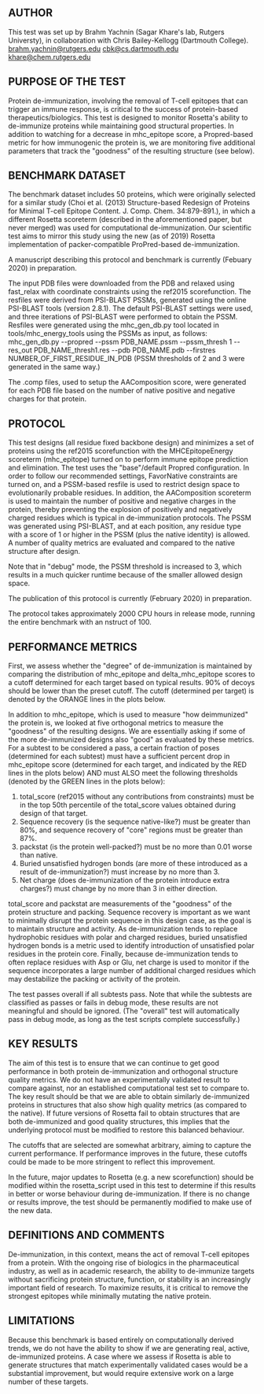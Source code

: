 ## AUTHOR
This test was set up by Brahm Yachnin (Sagar Khare's lab, Rutgers Universty), in collaboration with Chris Bailey-Kellogg (Dartmouth College).
brahm.yachnin@rutgers.edu
cbk@cs.dartmouth.edu
khare@chem.rutgers.edu

## PURPOSE OF THE TEST
Protein de-immunization, involving the removal of T-cell epitopes that can trigger an immune response, is critical to the success of protein-based therapeutics/biologics.  This test is designed to monitor Rosetta's ability to de-immunize proteins while maintaining good structural properties.  In addition to watching for a decrease in mhc_epitope score, a Propred-based metric for how immunogenic the protein is, we are monitoring five additional parameters that track the "goodness" of the resulting structure (see below).

## BENCHMARK DATASET
The benchmark dataset includes 50 proteins, which were originally selected for a similar study (Choi et al.  (2013)  Structure-based Redesign of Proteins for Minimal T-cell Epitope Content.  J. Comp. Chem.  34:879-891.), in which a different Rosetta scoreterm (described in the aforementioned paper, but never merged) was used for computational de-immunization.  Our scientific test aims to mirror this study using the new (as of 2019) Rosetta implementation of packer-compatible ProPred-based de-immunization.

A manuscript describing this protocol and benchmark is currently (Febuary 2020) in preparation.

The input PDB files were downloaded from the PDB and relaxed using fast_relax with coordinate constraints using the ref2015 scorefunction.  The resfiles were derived from PSI-BLAST PSSMs, generated using the online PSI-BLAST tools (version 2.8.1).  The default PSI-BLAST settings were used, and three iterations of PSI-BLAST were performed to obtain the PSSM.  Resfiles were generated using the mhc_gen_db.py tool located in tools/mhc_energy_tools using the PSSMs as input, as follows:
mhc_gen_db.py --propred --pssm PDB_NAME.pssm --pssm_thresh 1 --res_out PDB_NAME_thresh1.res --pdb PDB_NAME.pdb --firstres NUMBER_OF_FIRST_RESIDUE_IN_PDB
(PSSM thresholds of 2 and 3 were generated in the same way.)

The .comp files, used to setup the AAComposition score, were generated for each PDB file based on the number of native positive and negative charges for that protein.

## PROTOCOL
This test designs (all residue fixed backbone design) and minimizes a set of proteins using the ref2015 scorefunction with the MHCEpitopeEnergy scoreterm (mhc_epitope) turned on to perform immune epitope prediction and elimination.  The test uses the "base"/default Propred configuration.  In order to follow our recommended settings, FavorNative constraints are turned on, and a PSSM-based resfile is used to restrict design space to evolutionarily probable residues.  In addition, the AAComposition scoreterm is used to maintain the number of positive and negative charges in the protein, thereby preventing the explosion of positively and negatively charged residues which is typical in de-immunization protocols.  The PSSM was generated using PSI-BLAST, and at each position, any residue type with a score of 1 or higher in the PSSM (plus the native identity) is allowed.  A number of quality metrics are evaluated and compared to the native structure after design.

Note that in "debug" mode, the PSSM threshold is increased to 3, which results in a much quicker runtime because of the smaller allowed design space.

The publication of this protocol is currently (February 2020) in preparation.

The protocol takes approximately 2000 CPU hours in release mode, running the entire benchmark with an nstruct of 100.

## PERFORMANCE METRICS
First, we assess whether the "degree" of de-immunization is maintained by comparing the distribution of mhc_epitope and delta_mhc_epitope scores to a cutoff determined for each target based on typical results.  90% of decoys should be lower than the preset cutoff.  The cutoff (determined per target) is denoted by the ORANGE lines in the plots below.

In addition to mhc_epitope, which is used to measure "how deimmunized" the protein is, we looked at five orthogonal metrics to measure the "goodness" of the resulting designs.  We are essentially asking if some of the more de-immunized designs also "good" as evaluated by these metrics.  For a subtest to be considered a pass, a certain fraction of poses (determined for each subtest) must have a sufficient percent drop in mhc_epitope score (determined for each target, and indicated by the RED lines in the plots below) AND must ALSO meet the following thresholds (denoted by the GREEN lines in the plots below):
1. total_score (ref2015 without any contributions from constraints) must be in the top 50th percentile of the total_score values obtained during design of that target.
2. Sequence recovery (is the sequence native-like?) must be greater than 80%, and sequence recovery of "core" regions must be greater than 87%.
3. packstat (is the protein well-packed?) must be no more than 0.01 worse than native.
4. Buried unsatisfied hydrogen bonds (are more of these introduced as a result of de-immunization?) must increase by no more than 3.
5. Net charge (does de-immunization of the protein introduce extra charges?) must change by no more than 3 in either direction.

total_score and packstat are measurements of the "goodness" of the protein structure and packing.  Sequence recovery is important as we want to minimally disrupt the protein sequence in this design case, as the goal is to maintain structure and activity.  As de-immunization tends to replace hydrophobic residues with polar and charged residues, buried unsatisfied hydrogen bonds is a metric used to identify introduction of unsatisfied polar residues in the protein core.  Finally, because de-immunization tends to often replace residues with Asp or Glu, net charge is used to monitor if the sequence incorporates a large number of additional charged residues which may destabilize the packing or activity of the protein.

The test passes overall if all subtests pass.  Note that while the subtests are classified as passes or fails in debug mode, these results are not meaningful and should be ignored.  (The "overall" test will automatically pass in debug mode, as long as the test scripts complete successfully.)

## KEY RESULTS
The aim of this test is to ensure that we can continue to get good performance in both protein de-immunization and orthogonal structure quality metrics.  We do not have an experimentally validated result to compare against, nor an established computational test set to compare to.  The key result should be that we are able to obtain similarly de-immunized proteins in structures that also show high quality metrics (as compared to the native).  If future versions of Rosetta fail to obtain structures that are both de-immunized and good quality structures, this implies that the underlying protocol must be modified to restore this balanced behaviour.

The cutoffs that are selected are somewhat arbitrary, aiming to capture the current performance.  If performance improves in the future, these cutoffs could be made to be more stringent to reflect this improvement.

In the future, major updates to Rosetta (e.g. a new scorefunction) should be modified within the rosetta_script used in this test to determine if this results in better or worse behaviour during de-immunization.  If there is no change or results improve, the test should be permanently modified to make use of the new data.

## DEFINITIONS AND COMMENTS
De-immunization, in this context, means the act of removal T-cell epitopes from a protein.  With the ongoing rise of biologics in the pharmaceutical industry, as well as in academic research, the ability to de-immunize targets without sacrificing protein structure, function, or stability is an increasingly important field of research.  To maximize results, it is critical to remove the strongest epitopes while minimally mutating the native protein.

## LIMITATIONS
Because this benchmark is based entirely on computationally derived trends, we do not have the ability to show if we are generating real, active, de-immunized proteins.  A case where we assess if Rosetta is able to generate structures that match experimentally validated cases would be a substantial improvement, but would require extensive work on a large number of these targets.

